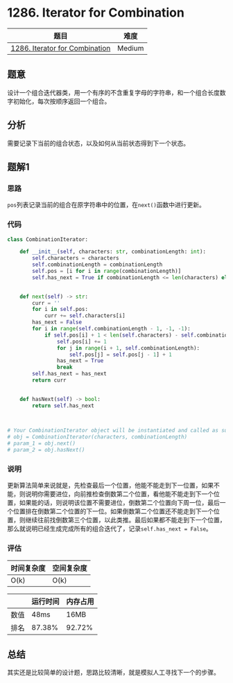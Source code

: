 # 1286. Iterator for Combination

| 题目 | 难度 |
| ---- | ---- |
| [1286. Iterator for Combination](https://leetcode.com/problems/iterator-for-combination/) | Medium |

## 题意

设计一个组合迭代器类，用一个有序的不含重复字母的字符串，和一个组合长度数字初始化，每次按顺序返回一个组合。

## 分析

需要记录下当前的组合状态，以及如何从当前状态得到下一个状态。

## 题解1

### 思路

`pos`列表记录当前的组合在原字符串中的位置，在`next()`函数中进行更新。

### 代码

```python
class CombinationIterator:

    def __init__(self, characters: str, combinationLength: int):
        self.characters = characters
        self.combinationLength = combinationLength
        self.pos = [i for i in range(combinationLength)]
        self.has_next = True if combinationLength <= len(characters) else False
        

    def next(self) -> str:
        curr = ''
        for i in self.pos:
            curr += self.characters[i]
        has_next = False
        for i in range(self.combinationLength - 1, -1, -1):
            if self.pos[i] + 1 < len(self.characters) - self.combinationLength + 1 + i:
                self.pos[i] += 1
                for j in range(i + 1, self.combinationLength):
                    self.pos[j] = self.pos[j - 1] + 1
                has_next = True
                break
        self.has_next = has_next
        return curr
                

    def hasNext(self) -> bool:
        return self.has_next
        


# Your CombinationIterator object will be instantiated and called as such:
# obj = CombinationIterator(characters, combinationLength)
# param_1 = obj.next()
# param_2 = obj.hasNext()
```

### 说明

更新算法简单来说就是，先检查最后一个位置，他能不能走到下一位置，如果不能，则说明你需要进位，向前推检查倒数第二个位置，看他能不能走到下一个位置，如果能的话，则说明该位置不需要进位，倒数第二个位置向下周一位，最后一个位置排在倒数第二个位置的下一位。如果倒数第二个位置还不能走到下一个位置，则继续往前找倒数第三个位置，以此类推。最后如果都不能走到下一个位置，那么就说明已经生成完成所有的组合迭代了，记录`self.has_next = False`。

### 评估

| 时间复杂度 | 空间复杂度 |
| ---- | ---- |
| O(k) | O(k) |

| | 运行时间 | 内存占用 |
| ---- | ---- | ---- |
| 数值 | 48ms | 16MB |
| 排名 | 87.38% | 92.72% |

## 总结

其实还是比较简单的设计题，思路比较清晰，就是模拟人工寻找下一个的步骤。
